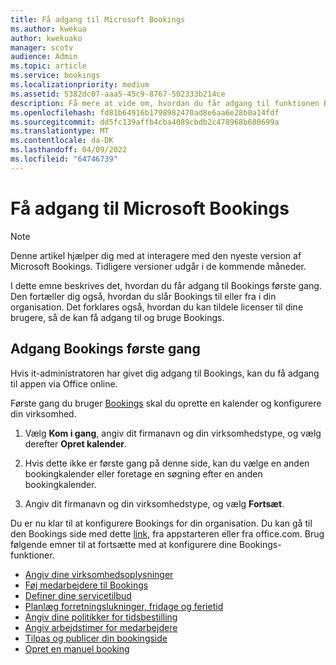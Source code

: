 ```yaml
---
title: Få adgang til Microsoft Bookings
ms.author: kwekua
author: kwekuako
manager: scotv
audience: Admin
ms.topic: article
ms.service: bookings
ms.localizationpriority: medium
ms.assetid: 5382dc07-aaa5-45c9-8767-502333b214ce
description: Få mere at vide om, hvordan du får adgang til funktionen Bookings i Microsoft 365.
ms.openlocfilehash: fd81b64916b1798982470ad8e6aa6e28b0a14fdf
ms.sourcegitcommit: dd5fc139affb4cba4089cbdb2c478968b680699a
ms.translationtype: MT
ms.contentlocale: da-DK
ms.lasthandoff: 04/09/2022
ms.locfileid: "64746739"
---
```

# <a name="get-access-to-microsoft-bookings"></a>Få adgang til Microsoft Bookings

> [!NOTE]
> Denne artikel hjælper dig med at interagere med den nyeste version af Microsoft Bookings. Tidligere versioner udgår i de kommende måneder.

I dette emne beskrives det, hvordan du får adgang til Bookings første gang. Den fortæller dig også, hvordan du slår Bookings til eller fra i din organisation. Det forklares også, hvordan du kan tildele licenser til dine brugere, så de kan få adgang til og bruge Bookings.

## <a name="access-bookings-for-the-first-time"></a>Adgang Bookings første gang

Hvis it-administratoren har givet dig adgang til Bookings, kan du få adgang til appen via Office online.

Første gang du bruger [Bookings](https://outlook.office.com/bookings/onboarding) skal du oprette en kalender og konfigurere din virksomhed.

1. Vælg **Kom i gang**, angiv dit firmanavn og din virksomhedstype, og vælg derefter **Opret kalender**.

1. Hvis dette ikke er første gang på denne side, kan du vælge en anden bookingkalender eller foretage en søgning efter en anden bookingkalender.

1. Angiv dit firmanavn og din virksomhedstype, og vælg **Fortsæt**.

Du er nu klar til at konfigurere Bookings for din organisation. Du kan gå til den Bookings side med dette [link](https://outlook.office.com/bookings/onboarding), fra appstarteren eller fra office.com. Brug følgende emner til at fortsætte med at konfigurere dine Bookings-funktioner.

- [Angiv dine virksomhedsoplysninger](enter-business-information.md)
- [Føj medarbejdere til Bookings](add-staff.md)
- [Definer dine servicetilbud](define-service-offerings.md)
- [Planlæg forretningslukninger, fridage og ferietid](schedule-closures-time-off-vacation.md)
- [Angiv dine politikker for tidsbestilling](set-scheduling-policies.md)
- [Angiv arbejdstimer for medarbejdere](employee-hours.md)
- [Tilpas og publicer din bookingside](customize-booking-page.md)
- [Opret en manuel booking](create-a-manual-booking.md)